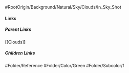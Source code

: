 #RootOrigin/Background/Natural/Sky/Clouds/In_Sky_Shot
#### Links
##### Parent Links
[[Clouds]]
##### Children Links
#Folder/Reference
#Folder/Color/Green
#Folder/Subcolor/1
